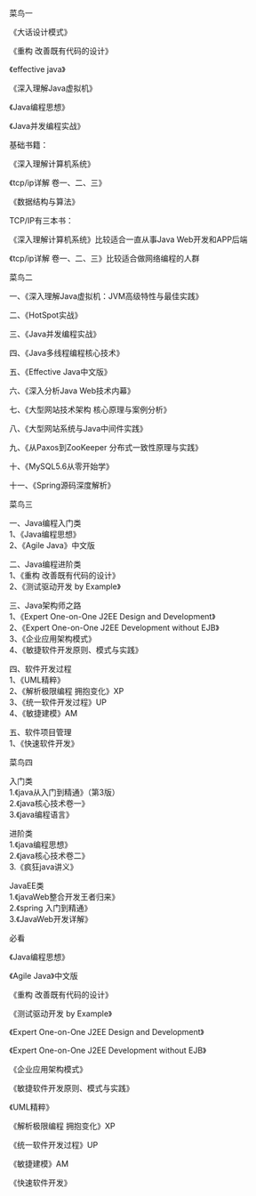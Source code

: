 菜鸟一

《大话设计模式》

《重构 改善既有代码的设计》

《effective java》

《深入理解Java虚拟机》

《Java编程思想》

《Java并发编程实战》

基础书籍：

《深入理解计算机系统》

《tcp/ip详解 卷一、二、三》

《数据结构与算法》

TCP/IP有三本书：

《深入理解计算机系统》比较适合一直从事Java Web开发和APP后端

《tcp/ip详解 卷一、二、三》比较适合做网络编程的人群


菜鸟二

一、《深入理解Java虚拟机：JVM高级特性与最佳实践》

二、《HotSpot实战》

三、《Java并发编程实战》

四、《Java多线程编程核心技术》

五、《Effective Java中文版》

六、《深入分析Java Web技术内幕》

七、《大型网站技术架构 核心原理与案例分析》

八、《大型网站系统与Java中间件实践》

九、《从Paxos到ZooKeeper 分布式一致性原理与实践》

十、《MySQL5.6从零开始学》

十一、《Spring源码深度解析》

菜鸟三

一、Java编程入门类  
1、《Java编程思想》  
2、《Agile Java》中文版  

二、Java编程进阶类  
1、《重构 改善既有代码的设计》  
2、《测试驱动开发 by Example》  

三、Java架构师之路  
1、《Expert One-on-One J2EE Design and Development》  
2、《Expert One-on-One J2EE Development without EJB》  
3、《企业应用架构模式》  
4、《敏捷软件开发原则、模式与实践》  

四、软件开发过程  
1、《UML精粹》  
2、《解析极限编程 拥抱变化》XP  
3、《统一软件开发过程》UP  
4、《敏捷建模》AM  

五、软件项目管理  
1、《快速软件开发》  

菜鸟四

入门类  
1.《java从入门到精通》（第3版）  
2.《java核心技术卷一》  
3.《java编程语言》  

进阶类  
1.《java编程思想》  
2.《java核心技术卷二》  
3.《疯狂java讲义》  

JavaEE类  
1.《javaWeb整合开发王者归来》  
2.《spring 入门到精通》  
3.《JavaWeb开发详解》  

必看

《Java编程思想》

《Agile Java》中文版

《重构 改善既有代码的设计》

《测试驱动开发 by Example》

《Expert One-on-One J2EE Design and Development》

《Expert One-on-One J2EE Development without EJB》

《企业应用架构模式》

《敏捷软件开发原则、模式与实践》

《UML精粹》

《解析极限编程 拥抱变化》XP

《统一软件开发过程》UP

《敏捷建模》AM

《快速软件开发》
